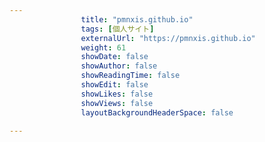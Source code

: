 ---
                title: "pmnxis.github.io"
                tags: [個人サイト]
                externalUrl: "https://pmnxis.github.io"
                weight: 61
                showDate: false
                showAuthor: false
                showReadingTime: false
                showEdit: false
                showLikes: false
                showViews: false
                layoutBackgroundHeaderSpace: false
                ---

